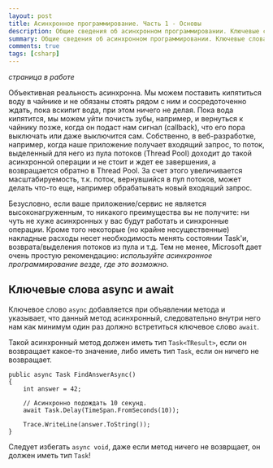 ```yaml
---
layout: post
title: Асинхронное программирование. Часть 1 - Основы
description: Общие сведения об асинхронном программировании. Ключевые слова async, await и тип Task
summary: Общие сведения об асинхронном программировании. Ключевые слова async, await и тип Task
comments: true
tags: [csharp]
---
```


_страница в работе_

Объективная реальность асинхронна. Мы можем поставить кипятиться воду в чайнике и не обязаны стоять рядом с ним и сосредоточенно ждать, пока вскипит вода, при этом ничего не делая. Пока вода кипятится, мы можем уйти почисть зубы, например, и вернуться к чайнику позже, когда он подаст нам сигнал (callback), что его пора выключать или даже выключится сам. Собственно, в веб-разработке, например, когда наше приложение получает входящий запрос, то поток, выделенный для него из пула потоков (Thread Pool) доходит до такой асинхронной операции и не стоит и ждет ее завершения, а возвращается обратно в Thread Pool. За счет этого увеличивается масштабируемость, т.к. поток, вернувшийся в пул потоков, может делать что-то еще, например обрабатывать новый входящий запрос.

Безусловно, если ваше приложение/сервис не является высоконагруженным, то никакого преимущества вы не получите: ни чуть не хуже асинхронных у вас будут работать и синхронные операции. Кроме того некоторые (но крайне несущественные) накладные расходы несет необходимость менять состоянии Task'и, возврата/выделения потоков из пула и т.д. Тем не менее, Microsoft дает очень простую рекомендацию: _используйте асинхронное программирование везде, где это возможно_.

## Ключевые слова async и await
Ключевое слово `async` добавляется при объявлении метода и указывает, что данный метод асинхронный, следовательно внутри него нам как минимум один раз должно встретиться ключевое слово `await`. 

Такой асинхронный метод должен иметь тип `Task<TResult>`, если он возвращает какое-то значение, либо иметь тип `Task`, если он ничего не возвращает.

```
public async Task FindAnswerAsync()
{
    int answer = 42;

    // Асинхронно подождать 10 секунд.
    await Task.Delay(TimeSpan.FromSeconds(10));

    Trace.WriteLine(answer.ToString());
}
```

Следует избегать `async void`, даже если метод ничего не возврщает, он должен иметь тип `Task`!
